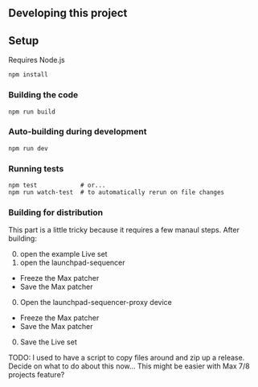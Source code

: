 ## Developing this project

## Setup

Requires Node.js

    npm install

### Building the code

    npm run build

### Auto-building during development

    npm run dev

### Running tests

    npm test            # or...
    npm run watch-test  # to automatically rerun on file changes

### Building for distribution

This part is a little tricky because it requires a few manaul steps. After building:

0. open the example Live set
0. open the launchpad-sequencer
  * Freeze the Max patcher
  * Save the Max patcher
0. Open the launchpad-sequencer-proxy device
  * Freeze the Max patcher
  * Save the Max patcher
0. Save the Live set

TODO: I used to have a script to copy files around and zip up a release. Decide on what to do about this now...
This might be easier with Max 7/8 projects feature?